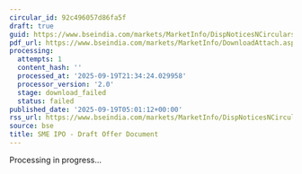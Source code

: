 ```yaml
---
circular_id: 92c496057d86fa5f
draft: true
guid: https://www.bseindia.com/markets/MarketInfo/DispNoticesNCirculars.aspx?Noticeid={CFBF495C-5DB0-412A-A921-F5BD4F753CEE}&noticeno=20250919-2&dt=09/19/2025&icount=2&totcount=44&flag=0
pdf_url: https://www.bseindia.com/markets/MarketInfo/DownloadAttach.aspx?id=20250919-2&attachedId=
processing:
  attempts: 1
  content_hash: ''
  processed_at: '2025-09-19T21:34:24.029958'
  processor_version: '2.0'
  stage: download_failed
  status: failed
published_date: '2025-09-19T05:01:12+00:00'
rss_url: https://www.bseindia.com/markets/MarketInfo/DispNoticesNCirculars.aspx?Noticeid={CFBF495C-5DB0-412A-A921-F5BD4F753CEE}&noticeno=20250919-2&dt=09/19/2025&icount=2&totcount=44&flag=0
source: bse
title: SME IPO - Draft Offer Document
---
```


Processing in progress...